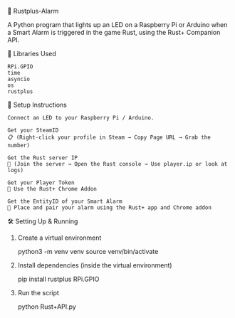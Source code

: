 🚨 Rustplus-Alarm

A Python program that lights up an LED on a Raspberry Pi or Arduino when a Smart Alarm is triggered in the game Rust, using the Rust+ Companion API.

🧰 Libraries Used
    
    RPi.GPIO
    time
    asyncio
    os
    rustplus

🔧 Setup Instructions
    
    Connect an LED to your Raspberry Pi / Arduino.
    
    Get your SteamID
    📋 (Right-click your profile in Steam → Copy Page URL → Grab the number)

    Get the Rust server IP
    📡 (Join the server → Open the Rust console → Use player.ip or look at logs)

    Get your Player Token
    🔐 Use the Rust+ Chrome Addon

    Get the EntityID of your Smart Alarm
    📱 Place and pair your alarm using the Rust+ app and Chrome addon
    
🛠️ Setting Up & Running
1. Create a virtual environment

    python3 -m venv venv
    source venv/bin/activate

2. Install dependencies (inside the virtual environment)

    pip install rustplus RPi.GPIO

3. Run the script

    python Rust+API.py
